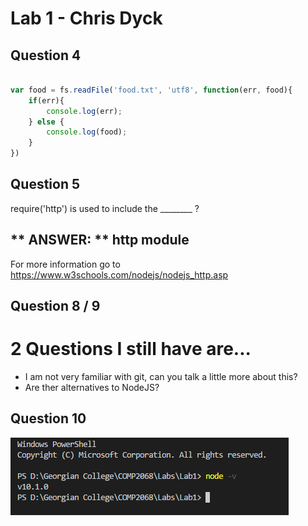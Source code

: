 # Lab 1 - Chris Dyck

## Question 4
```js

var food = fs.readFile('food.txt', 'utf8', function(err, food){
    if(err){
        console.log(err);
    } else {
        console.log(food);
    }
})

```

## Question 5
require('http') is used to include the ________ ?

## ** ANSWER: **  http module

For more information go to https://www.w3schools.com/nodejs/nodejs_http.asp

## Question 8 / 9
# 2 Questions I still have are...
* I am not very familiar with git, can you talk a little more about this?
* Are ther alternatives to NodeJS?

## Question 10
![GitHub Terminal Screenshot](./images/terminalnodejsversion.PNG)

